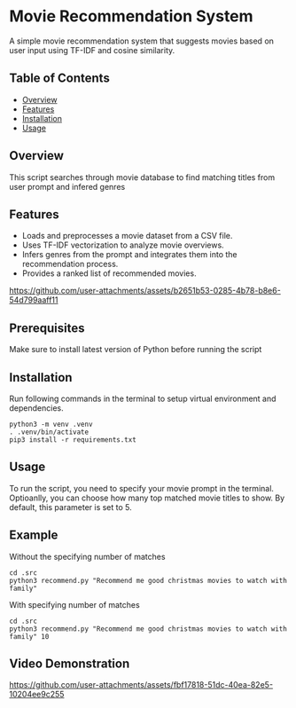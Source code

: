 # Movie Recommendation System

A simple movie recommendation system that suggests movies based on user input using TF-IDF and cosine similarity.

## Table of Contents
- [Overview](#overview)
- [Features](#features)
- [Installation](#installation)
- [Usage](#usage)

## Overview
This script searches through movie database to find matching titles from user prompt and infered genres

## Features
- Loads and preprocesses a movie dataset from a CSV file.
- Uses TF-IDF vectorization to analyze movie overviews.
- Infers genres from the prompt and integrates them into the recommendation process.
- Provides a ranked list of recommended movies.


https://github.com/user-attachments/assets/b2651b53-0285-4b78-b8e6-54d799aaff11


## Prerequisites
Make sure to install latest version of Python before running the script

## Installation
Run following commands in the terminal to setup virtual environment and dependencies.
```
python3 -m venv .venv
. .venv/bin/activate
pip3 install -r requirements.txt
```

## Usage
To run the script, you need to specify your movie prompt in the terminal. Optioanlly,
you can choose how many top matched movie titles to show. By default, this parameter is
set to 5. 

## Example
Without the specifying number of matches
```
cd .src
python3 recommend.py "Recommend me good christmas movies to watch with family"
```
With specifying number of matches
```
cd .src
python3 recommend.py "Recommend me good christmas movies to watch with family" 10
```

## Video Demonstration
https://github.com/user-attachments/assets/fbf17818-51dc-40ea-82e5-10204ee9c255
